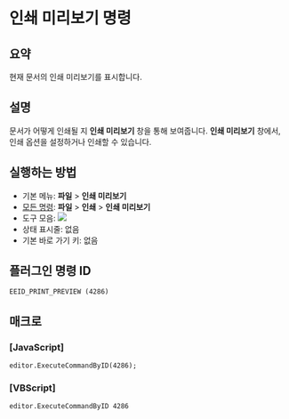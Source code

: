 # 인쇄 미리보기 명령

## 요약

현재 문서의 인쇄 미리보기를 표시합니다.

## 설명

문서가 어떻게 인쇄될 지 **인쇄 미리보기** 창을 통해 보여줍니다. **인쇄 미리보기** 창에서, 인쇄 옵션을 설정하거나 인쇄할 수 있습니다.

## 실행하는 방법

- 기본 메뉴: **파일** \> **인쇄 미리보기**
- [모든 명령](../tools/all_commands): **파일** \> **인쇄** \> **인쇄 미리보기**
- 도구 모음: ![](../../images/printpreview..png)
- 상태 표시줄: 없음
- 기본 바로 가기 키: 없음

## 플러그인 명령 ID

```
EEID_PRINT_PREVIEW (4286)
```

## 매크로

### \[JavaScript\]

```
editor.ExecuteCommandByID(4286);
```

### \[VBScript\]

```
editor.ExecuteCommandByID 4286
```
